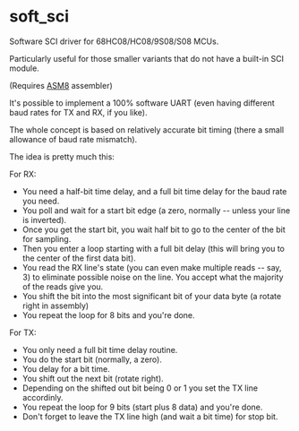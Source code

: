 # soft_sci
Software SCI driver for 68HC08/HC08/9S08/S08 MCUs.

Particularly useful for those smaller variants that do not have a built-in SCI module.

(Requires [ASM8](http://www.aspisys.com/asm8.htm) assembler)

It's possible to implement a 100% software UART (even having different baud rates for TX and RX, if you like). 

The whole concept is based on relatively accurate bit timing (there a small allowance of baud rate mismatch).

The idea is pretty much this:

For RX:
 

* You need a half-bit time delay, and a full bit time delay for the baud rate you need.
* You poll and wait for a start bit edge (a zero, normally -- unless your line is inverted).
* Once you get the start bit, you wait half bit to go to the center of the bit for sampling.
* Then you enter a loop starting with a full bit delay (this will bring you to the center of the first data bit).
* You read the RX line's state (you can even make multiple reads -- say, 3) to eliminate possible noise on the line.  You accept what the majority of the reads give you.
* You shift the bit into the most significant bit of your data byte (a rotate right in assembly)
* You repeat the loop for 8 bits and you're done.

For TX:

* You only need a full bit time delay routine.
* You do the start  bit (normally, a zero).
* You delay for a bit time.
* You shift out the next bit (rotate right).
* Depending on the shifted out bit being 0 or 1 you set the TX line accordinly.
* You repeat the loop for 9 bits (start plus 8 data) and you're done.
* Don't forget to leave the TX line high (and wait a bit time) for stop bit.
